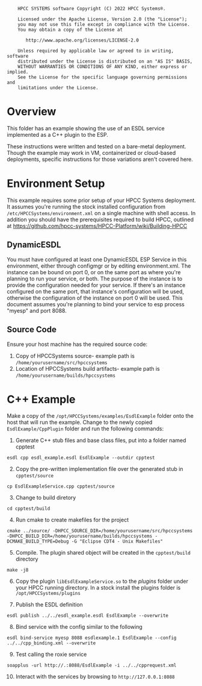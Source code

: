 ```
    HPCC SYSTEMS software Copyright (C) 2022 HPCC Systems®.

    Licensed under the Apache License, Version 2.0 (the "License");
    you may not use this file except in compliance with the License.
    You may obtain a copy of the License at

       http://www.apache.org/licenses/LICENSE-2.0

    Unless required by applicable law or agreed to in writing, software
    distributed under the License is distributed on an "AS IS" BASIS,
    WITHOUT WARRANTIES OR CONDITIONS OF ANY KIND, either express or implied.
    See the License for the specific language governing permissions and
    limitations under the License.
```

# Overview

This folder has an example showing the use of an ESDL service implemented as a C++ plugin to the ESP.

These instructions were written and tested on a bare-metal deployment. Though the example may work in VM, containerized or cloud-based deployments, specific instructions for those variations aren't covered here.

# Environment Setup

This example requires some prior setup of your HPCC Systems deployment. It assumes you're running the stock installed configuration from `/etc/HPCCSystems/environment.xml` on a single machine with shell access. In addition you should have the prerequisites required to build HPCC, outlined at https://github.com/hpcc-systems/HPCC-Platform/wiki/Building-HPCC

## DynamicESDL

You must have configured at least one DynamicESDL ESP Service in this environment, either through configmgr or by editing environment.xml. The instance can be bound on port 0, or on the same port as where you're planning to run your service, or both. The purpose of the instance is to provide the configuration needed for your service. If there's an instance configured on the same port, that instance's configuration will be used, otherwise the configuration of the instance on port 0 will be used. This document assumes you're planning to bind your service to esp process "myesp" and port 8088.

## Source Code

Ensure your host machine has the required source code:

1. Copy of HPCCSystems source- example path is `/home/yourusername/src/hpccsystems`
2. Location of HPCCSystems build artifacts- example path is `/home/yourusername/builds/hpccsystems`

# C++ Example

Make a copy of the `/opt/HPCCSystems/examples/EsdlExample` folder onto the host that will run the example. Change to the newly copied `EsdlExample/CppPlugin` folder and run the following commands:

1. Generate C++ stub files and base class files, put into a folder named cpptest
```
esdl cpp esdl_example.esdl EsdlExample --outdir cpptest
```

2. Copy the pre-written implementation file over the generated stub in `cpptest/source`
```
cp EsdlExampleService.cpp cpptest/source
```

3. Change to build diretory
```
cd cpptest/build
```

4. Run cmake to create makefiles for the project
```
cmake ../source/ -DHPCC_SOURCE_DIR=/home/yourusername/src/hpccsystems -DHPCC_BUILD_DIR=/home/yourusername/builds/hpccsystems -DCMAKE_BUILD_TYPE=Debug -G "Eclipse CDT4 - Unix Makefiles"
```

5. Compile. The plugin shared object will be created in the `cpptest/build` directory
```
make -j8
```

6. Copy the plugin `libEsdlExampleService.so` to the *plugins* folder under your HPCC running directory. In a stock install the plugins folder is `/opt/HPCCSystems/plugins`

7. Publish the ESDL definition
```
esdl publish ../../esdl_example.esdl EsdlExample --overwrite
```

8. Bind service with the config similar to the following
```
esdl bind-service myesp 8088 esdlexample.1 EsdlExample --config ../../cpp_binding.xml --overwrite
```

9. Test calling the roxie service
```
soapplus -url http://.:8088/EsdlExample -i ../../cpprequest.xml
```

10. Interact with the services by browsing to `http://127.0.0.1:8088`
